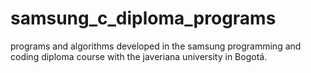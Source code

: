 # samsung_c_diploma_programs
programs and algorithms developed in the samsung programming and coding diploma course with the javeriana university in Bogotá.
